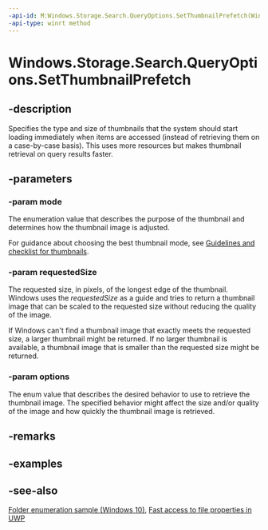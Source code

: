 ```yaml
---
-api-id: M:Windows.Storage.Search.QueryOptions.SetThumbnailPrefetch(Windows.Storage.FileProperties.ThumbnailMode,System.UInt32,Windows.Storage.FileProperties.ThumbnailOptions)
-api-type: winrt method
---
```


<!-- Method syntax
public void SetThumbnailPrefetch(Windows.Storage.FileProperties.ThumbnailMode mode, System.UInt32 requestedSize, Windows.Storage.FileProperties.ThumbnailOptions options)
-->

# Windows.Storage.Search.QueryOptions.SetThumbnailPrefetch

## -description
Specifies the type and size of thumbnails that the system should start loading immediately when items are accessed (instead of retrieving them on a case-by-case basis). This uses more resources but makes thumbnail retrieval on query results faster.

## -parameters
### -param mode
The enumeration value that describes the purpose of the thumbnail and determines how the thumbnail image is adjusted.

For guidance about choosing the best thumbnail mode, see [Guidelines and checklist for thumbnails](https://docs.microsoft.com/windows/uwp/files/index).

### -param requestedSize
The requested size, in pixels, of the longest edge of the thumbnail. Windows uses the *requestedSize* as a guide and tries to return a thumbnail image that can be scaled to the requested size without reducing the quality of the image.

If Windows can't find a thumbnail image that exactly meets the requested size, a larger thumbnail might be returned. If no larger thumbnail is available, a thumbnail image that is smaller than the requested size might be returned.

### -param options
The enum value that describes the desired behavior to use to retrieve the thumbnail image. The specified behavior might affect the size and/or quality of the image and how quickly the thumbnail image is retrieved.

## -remarks

## -examples

## -see-also
[Folder enumeration sample (Windows 10)](https://github.com/Microsoft/Windows-universal-samples/tree/master/Samples/FolderEnumeration),
[Fast access to file properties in UWP](https://docs.microsoft.com/windows/uwp/files/fast-file-properties)
